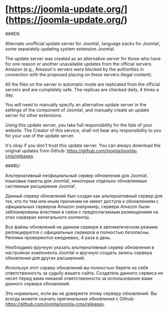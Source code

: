 # [https://joomla-update.org/] (https://joomla-update.org/)

###EN

Alternate unofficial update server for Joomla!, language packs for Joomla!, some separately updating system extension Joomla!.

The update server was created as an alternative server for those who have for one reason or another unavailable updates from the official servers Amazon (e.g., Amazon's servers were blocked by the authorities in connection with the proposed placing on these servers illegal content).

All the files on the server in automatic mode are replicated from the official servers and are completely safe. The replicas are checked daily, 4 times a day.

You will need to manually specify an alternative update server in the settings of the component of Joomla!, and manually create an update server for other extensions.

Using this update server, you take full responsibility for the fate of your website. The Creator of this service, shall not bear any responsibility to you for your use of the update server.

It's okay if you don't trust this update server. You can always download the original updates from Github: https://github.com/joomla/joomla-cms/releases.

###RU

Альтернативный неофициальный сервер обновления для Joomla!, языковые пакеты для Joomla!, некоторые отдельно обновляемые системные расширения Joomla!.

Данный сервер обновлений был создан как альтернативный сервер для тех, кто по тем или иным причинам не имеет доступа к обновлениям с официальных серверов Amazon (например, сервера Amazon были заблокированы властями в связи с предполагаемым размещением на этих серверах нелегального контента).

Все файлы обновлений на данном сервере в автоматическом режиме реплицируются с официальных серверов и полностью безопасны. Реплики проверяются ежедневно, 4 раза в день.

Необходимо вручную указать альтернативный сервер обновления в настройках компонента Joomla! и вручную создать запись сервера обновления для других расширений.

Используя этот сервер обновлений вы полностью берете на себя ответственность за судьбу вашего сайта. Создатель данного сервиса не несет перед вами никакой ответственности за использование вами данного сервера обновлений.

Это нормально, если вы не доверяете этому серверу обновлений. Вы всегда можете скачать оригинальные обновления с Github: https://github.com/joomla/joomla-cms/releases.
